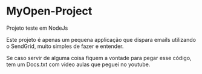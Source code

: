 # MyOpen-Project
Projeto teste em NodeJs

Este projeto é apenas um pequena applicação que dispara emails utilizando o SendGrid, muito simples de fazer e entender.

Se caso servir de alguma coisa fiquem a vontade para pegar esse código, tem um Docs.txt com video aulas que peguei no youtube.

